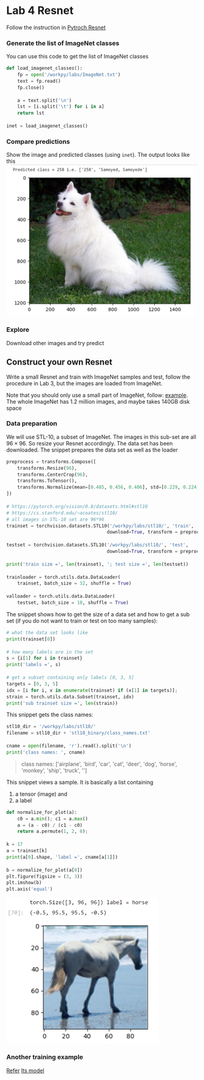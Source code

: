 # Lab 4 Resnet
Follow the instruction in [Pytroch Resnet](https://pytorch.org/hub/pytorch_vision_resnet/)

### Generate the list of ImageNet classes
You can use this code to get the list of ImageNet classes
```python
def load_imagenet_classes():
    fp = open('/workpy/labs/ImageNet.txt')
    text = fp.read()
    fp.close()
    
    a = text.split('\n')
    lst = [i.split('\t') for i in a]
    return lst

inet = load_imagenet_classes()
```

### Compare predictions
Show the image and predicted classes (using `inet`). The output looks like this
<img src="./dog_resnet.png" alt="prediction" width="600"/>

### Explore
Download other images and try predict

## Construct your own Resnet
Write a small Resnet and train with ImageNet samples and test, follow the procedure in Lab 3, but the images are loaded from ImageNet.

Note that you should only use a small part of ImageNet, follow: [example](https://discuss.pytorch.org/t/how-to-get-a-part-of-datasets/82161). The whole ImageNet has 1.2 million images, and maybe takes 140GB disk space

### Data preparation
We will use STL-10, a subset of ImageNet. The images in this sub-set are all $96\times 96$. So resize your Resnet accordingly. The data set has been downloaded. The snippet prepares the data set as well as the loader
```python
preprocess = transforms.Compose([
    transforms.Resize(96),
    transforms.CenterCrop(96),
    transforms.ToTensor(),
    transforms.Normalize(mean=[0.485, 0.456, 0.406], std=[0.229, 0.224, 0.225]),
])

# https://pytorch.org/vision/0.8/datasets.html#stl10
# https://cs.stanford.edu/~acoates/stl10/
# all images in STL-10 set are 96*96
trainset = torchvision.datasets.STL10('/workpy/labs/stl10/', 'train', 
                                     download=True, transform = preprocess)

testset = torchvision.datasets.STL10('/workpy/labs/stl10/', 'test', 
                                     download=True, transform = preprocess)

print('train size =', len(trainset), '; test size =', len(testset))

trainloader = torch.utils.data.DataLoader(
    trainset, batch_size = 32, shuffle = True)

valloader = torch.utils.data.DataLoader(
    testset, batch_size = 10, shuffle = True)
```

The snippet shows how to get the size of a data set and how to get a sub set (if you do not want to train or test on too many samples):
```python
# what the data set looks like
print(trainset[0])

# how many labels are in the set
s = {i[1] for i in trainset}
print('labels =', s)

# get a subset containing only labels [0, 3, 5]
targets = [0, 3, 5]
idx = [i for i, x in enumerate(trainset) if (x[1] in targets)];
strain = torch.utils.data.Subset(trainset, idx)
print('sub trainset size =', len(strain))
```

This snippet gets the class names:
```python
stl10_dir = '/workpy/labs/stl10/'
filename = stl10_dir + 'stl10_binary/class_names.txt'

cname = open(filename, 'r').read().split('\n')
print('class names: ', cname)
```

> class names:  ['airplane', 'bird', 'car', 'cat', 'deer', 'dog', 'horse', 'monkey', 'ship', 'truck', '']

This snippet views a sample. It is basically a list containing 
1) a tensor (image) and
2) a label
    
```python
def normalize_for_plot(a):
    c0 = a.min(); c1 = a.max()
    a = (a - c0) / (c1 - c0)
    return a.permute(1, 2, 0);

k = 17
a = trainset[k]
print(a[0].shape, 'label =', cname[a[1]])

b = normalize_for_plot(a[0])
plt.figure(figsize = (3, 3))
plt.imshow(b)
plt.axis('equal')
```

<img src="./horse_stl10.png" alt="A sample" width="400"/>

### Another training example
[Refer](https://pytorch.org/tutorials/beginner/blitz/cifar10_tutorial.html?highlight=nn%20conv2d)
[Its model](https://pytorch.org/tutorials/beginner/blitz/cifar10_tutorial.html?highlight=nn%20conv2d)
